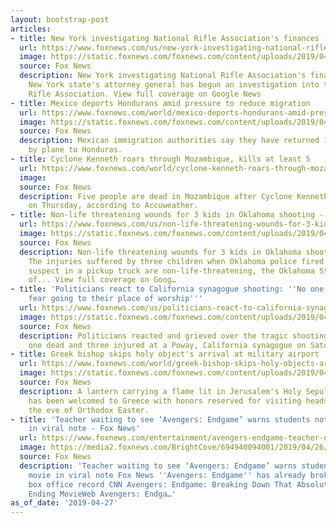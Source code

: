 ```yaml
---
layout: bootstrap-post
articles:
- title: New York investigating National Rifle Association's finances - Fox News
  url: https://www.foxnews.com/us/new-york-investigating-national-rifle-associations-finances
  image: https://static.foxnews.com/foxnews.com/content/uploads/2019/04/ContentBroker_contentid-664a5afe9bd94f978406cc078dd2f200.png
  source: Fox News
  description: New York investigating National Rifle Association's finances Fox News
    New York state's attorney general has begun an investigation into the National
    Rifle Association. View full coverage on Google News
- title: Mexico deports Hondurans amid pressure to reduce migration
  url: https://www.foxnews.com/world/mexico-deports-hondurans-amid-pressure-to-reduce-migration
  image: https://static.foxnews.com/foxnews.com/content/uploads/2019/04/ContentBroker_contentid-928d167923cd4e15b7952ab81429e035.png
  source: Fox News
  description: Mexican immigration authorities say they have returned 104 migrants
    by plane to Honduras.
- title: Cyclone Kenneth roars through Mozambique, kills at least 5
  url: https://www.foxnews.com/world/cyclone-kenneth-roars-through-mozambique-kills-at-least-5
  image: 
  source: Fox News
  description: Five people are dead in Mozambique after Cyclone Kenneth hit the country
    on Thursday, according to Accuweather.
- title: Non-life threatening wounds for 3 kids in Oklahoma shooting - Fox News
  url: https://www.foxnews.com/us/non-life-threatening-wounds-for-3-kids-in-oklahoma-shooting
  image: https://static.foxnews.com/foxnews.com/content/uploads/2019/04/ContentBroker_contentid-ef3217887f8a41ab94e248102695a62a.png
  source: Fox News
  description: Non-life threatening wounds for 3 kids in Oklahoma shooting Fox News
    The injuries suffered by three children when Oklahoma police fired at a robbery
    suspect in a pickup truck are non-life-threatening, the Oklahoma State Bureau
    of... View full coverage on Goog…
- title: 'Politicians react to California synagogue shooting: ''No one should ever
    fear going to their place of worship'''
  url: https://www.foxnews.com/us/politicians-react-to-california-synagogue-shooting-no-one-should-ever-fear-going-to-their-place-of-worship
  image: https://static.foxnews.com/foxnews.com/content/uploads/2019/04/684b141d-1024-preview-4.jpg
  source: Fox News
  description: Politicians reacted and grieved over the tragic shooting that left
    one dead and three injured at a Poway, California synagogue on Saturday.
- title: Greek bishop skips holy object's arrival at military airport
  url: https://www.foxnews.com/world/greek-bishop-skips-holy-objects-arrival-at-military-airport
  image: https://static.foxnews.com/foxnews.com/content/uploads/2019/04/ContentBroker_contentid-87621958f3494a518139497f400688f0.png
  source: Fox News
  description: A lantern carrying a flame lit in Jerusalem's Holy Sepulcher Church
    has been welcomed to Greece with honors reserved for visiting heads of state on
    the eve of Orthodox Easter.
- title: 'Teacher waiting to see ‘Avengers: Endgame’ warns students not to spoil movie
    in viral note - Fox News'
  url: https://www.foxnews.com/entertainment/avengers-endgame-teacher-note-spoilers
  image: https://media2.foxnews.com/BrightCove/694940094001/2019/04/26/694940094001_6030296830001_6030276619001-vs.jpg
  source: Fox News
  description: 'Teacher waiting to see ‘Avengers: Endgame’ warns students not to spoil
    movie in viral note Fox News ''Avengers: Endgame'' has already broken the global
    box office record CNN Avengers: Endgame: Breaking Down That Absolutely Insane
    Ending MovieWeb Avengers: Endga…'
as_of_date: '2019-04-27'
---
```


